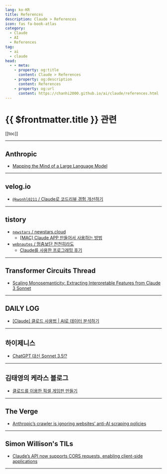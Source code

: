 ```yaml
---
lang: ko-KR
title: References
description: Claude > References
icon: fas fa-book-atlas
category: 
  - Claude
  - AI
  - References
tag: 
  - ai
  - claude
head:
  - - meta:
    - property: og:title
      content: Claude > References
    - property: og:description
      content: References
    - property: og:url
      content: https://chanhi2000.github.io/ai/claude/references.html
---
```


# {{ $frontmatter.title }} 관련

[[toc]]

---

## <FontIcon icon="iconfont icon-claude"/>Anthropic

- [Mapping the Mind of a Large Language Model](https://www.anthropic.com/research/mapping-mind-language-model)

---

## <FontIcon icon="iconfont icon-velog"/>velog.io

- [`@kwonhl0211` / Claude로 코드리뷰 경험 개선하기](https://velog.io/@kwonhl0211/Claude%EB%A1%9C-%EC%BD%94%EB%93%9C%EB%A6%AC%EB%B7%B0-%EA%B2%BD%ED%97%98-%EA%B0%9C%EC%84%A0%ED%95%98%EA%B8%B0)

---

## tistory

- [`newstars` / newstars.cloud](https://newstars.tistory.com/m/)
  - [\[MAC\] Claude APP 만들어서 사용하는 방법](https://newstars.tistory.com/m/593)
  <!-- END: newstars -->
- [`webnautes` / 멈춤보단 천천히라도](https://webnautes.tistory.com/m/)
  - [Claude를 사용한 프로그래밍 후기](https://webnautes.tistory.com/m/2423)
  <!-- END: webnautes -->
<!-- END: tistory.com -->

---

## Transformer Circuits Thread

- [Scaling Monosemanticity: Extracting Interpretable Features from Claude 3 Sonnet](https://transformer-circuits.pub/2024/scaling-monosemanticity/)

---

## DAILY LOG

- [\[Claude\] 클로드 사용법 | AI로 데이터 분석하기](https://jiyeonseo.github.io/2024/05/31/data-analytic-with-claude/)

---

## 하이제니스

- [ChatGPT 대신 Sonnet 3.5!?](https://m.blog.naver.com/chandong83/223505807147)

---

## 김태영의 케라스 블로그

- [클로드를 이용한 픽셀 게임판 만들기](http://tykimos.github.io/2024/07/14/creating_a_pixel_game_board_with_claude/)

---

## The Verge

- [Anthropic’s crawler is ignoring websites’ anti-AI scraping policies](https://theverge.com/2024/7/25/24205943/anthropic-ai-web-crawler-claudebot-ifixit-scraping-training-data)

---

## Simon Willison's TILs

- [Claude’s API now supports CORS requests, enabling client-side applications](https://simonwillison.net/2024/Aug/23/anthropic-dangerous-direct-browser-access/)

<!-- END: simonwillison.net -->

---

<TagLinks />